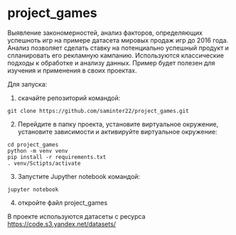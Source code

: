# project_games
Выявление закономерностей, анализ факторов, определяющих успешноть игр на примере датасета мировых продаж игр до 2016 года.
Анализ позволяет сделать ставку на потенциально успешный продукт и спланировать его рекламную кампанию. 
Используются классические подходы к обработке и анализу данных. 
Пример будет полезен для изучения и применения в своих проектах.

Для запуска:

1. скачайте репозиторий командой:
```
git clone https://github.com/saminter22/project_games.git
```
2. Перейдите в папку проекта, установите виртуальное окружение, установите зависимости и активируйте виртуальное окружение:
```
cd project_games
python -m venv venv
pip install -r requirements.txt
. venv/Sctipts/activate
```
3. Запустите Jupyther notebook командой:
```
jupyter notebook
```
4. откройте файл project_games

В проекте используются датасеты с ресурса https://code.s3.yandex.net/datasets/
